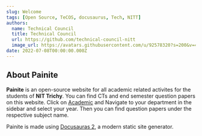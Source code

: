 ```yaml
---
slug: Welcome
tags: [Open Source, TeCOS, docusaurus, Tech, NITT]
authors:
  name: Technical Council
  title: Technical Council
  url: https://github.com/technical-council-nitt
  image_url: https://avatars.githubusercontent.com/u/92578320?s=200&v=4
date: 2022-07-08T00:00:00.000Z
---
```


<!-- [Docusaurus blogging features](https://docusaurus.io/docs/blog) are powered by the [blog plugin](https://docusaurus.io/docs/api/plugins/@docusaurus/plugin-content-blog). -->

## About Painite

**Painite** is an open-source website for all academic related activites for the students of **NIT Trichy**. You can find CTs and end semester question papers on this website. Click on [Academic](http://localhost:3000/docs/intro) and Navigate to your department in the sidebar and select your year. Then you can find question papers under the respective subject name.

Painite is made using [Docusauras 2,](https://docusaurus.io/) a modern static site generator.
